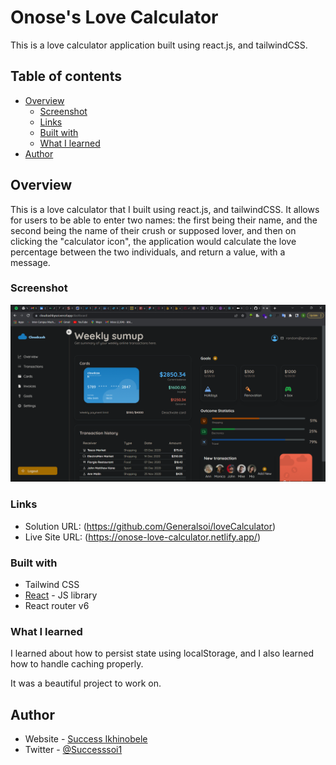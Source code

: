 # Onose's Love Calculator

This is a love calculator application built using react.js, and tailwindCSS.

## Table of contents

- [Overview](#overview)
  - [Screenshot](#screenshot)
  - [Links](#links)
  - [Built with](#built-with)
  - [What I learned](#what-i-learned)
- [Author](#author)

## Overview

This is a love calculator that I built using react.js, and tailwindCSS. It allows for users to be able to
enter two names: the first being their name, and the second being the name of their crush or supposed lover,
and then on clicking the "calculator icon", the application would calculate the love percentage between the
two individuals, and return a value, with a message.

### Screenshot

![](./screenshot.png)

### Links

- Solution URL: (https://github.com/Generalsoi/loveCalculator)
- Live Site URL: (https://onose-love-calculator.netlify.app/)

### Built with

- Tailwind CSS
- [React](https://reactjs.org/) - JS library
- React router v6

### What I learned

I learned about how to persist state using localStorage, and I also learned how to handle caching properly.

It was a beautiful project to work on.

## Author

- Website - [Success Ikhinobele](https://www.github.com/Generalsoi)
- Twitter - [@Successsoi1](https://www.twitter.com/Successsoi1)
